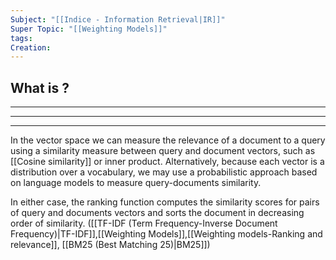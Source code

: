 ```yaml
---
Subject: "[[Indice - Information Retrieval|IR]]"
Super Topic: "[[Weighting Models]]"
tags: 
Creation:
---
```

## What is ?
---
---
--- 

In the vector space we can measure the relevance of a document to a query using a similarity measure between query and document vectors, such as [[Cosine similarity]] or inner product.
Alternatively, because each vector is a distribution over a vocabulary, we may use a probabilistic approach based on language models to measure query-documents similarity.

In either case, the ranking function computes the similarity scores for pairs of query and documents vectors and sorts the document in decreasing order of similarity.  ([[TF-IDF (Term Frequency-Inverse Document Frequency)|TF-IDF]],[[Weighting Models]],[[Weighting models-Ranking and relevance]], [[BM25 (Best Matching 25)|BM25]])

